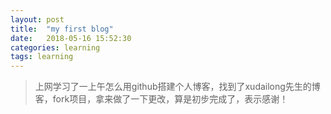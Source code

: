 ```yaml
---
layout: post
title:  "my first blog"
date:   2018-05-16 15:52:30
categories: learning
tags: learning
---
```



> 上网学习了一上午怎么用github搭建个人博客，找到了xudailong先生的博客，fork项目，拿来做了一下更改，算是初步完成了，表示感谢！
